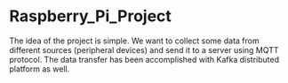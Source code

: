 # Raspberry_Pi_Project

The idea of the project is simple. We want to collect some data from different sources (peripheral devices) and send it to a server using MQTT protocol. The data transfer has been accomplished with Kafka distributed platform as well.
